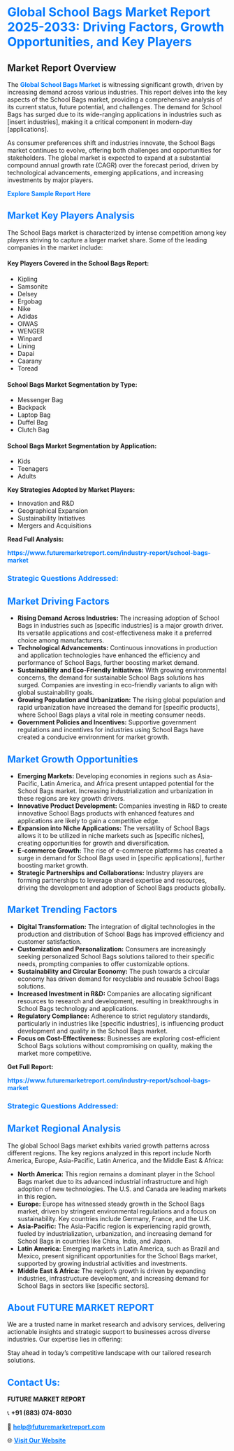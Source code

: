 <h1 style="color: #007BFF;">Global School Bags Market Report 2025-2033: Driving Factors, Growth Opportunities, and Key Players</h1>

<section id="overview">
<h2>Market Report Overview</h2>
<p>The <a href="https://www.futuremarketreport.com/industry-report/school-bags-market" style="color: #007BFF; text-decoration: none;"><strong>Global School Bags Market</strong></a> is witnessing significant growth, driven by increasing demand across various industries. This report delves into the key aspects of the School Bags market, providing a comprehensive analysis of its current status, future potential, and challenges. The demand for School Bags has surged due to its wide-ranging applications in industries such as [insert industries], making it a critical component in modern-day [applications].</p>
<p>As consumer preferences shift and industries innovate, the School Bags market continues to evolve, offering both challenges and opportunities for stakeholders. The global market is expected to expand at a substantial compound annual growth rate (CAGR) over the forecast period, driven by technological advancements, emerging applications, and increasing investments by major players.</p>
</section>

<section id="overview">
<p><a href="https://www.futuremarketreport.com/request-sample/reportId=59800" style="color: #007BFF; text-decoration: none;"><strong>Explore Sample Report Here</strong></a></p>
</section>

<section id="key-players">
<h2 style="color: #007BFF;">Market Key Players Analysis</h2>
<p>The School Bags market is characterized by intense competition among key players striving to capture a larger market share. Some of the leading companies in the market include:</p>
<h4>Key Players Covered in the School Bags Report:</h4>
<ul><li>Kipling</li><li>Samsonite</li><li>Delsey</li><li>Ergobag</li><li>Nike</li><li>Adidas</li><li>OIWAS</li><li>WENGER</li><li>Winpard</li><li>Lining</li><li>Dapai</li><li>Caarany</li><li>Toread</li></ul>
<h4>School Bags Market Segmentation by Type:</h4>
<ul><li>Messenger Bag</li><li>Backpack</li><li>Laptop Bag</li><li>Duffel Bag</li><li>Clutch Bag</li></ul>

<h4>School Bags Market Segmentation by Application:</h4>
<ul><li>Kids</li><li>Teenagers</li><li>Adults</li></ul>
<p><strong>Key Strategies Adopted by Market Players:</strong></p>
<ul>
<li>Innovation and R&D</li>
<li>Geographical Expansion</li>
<li>Sustainability Initiatives</li>
<li>Mergers and Acquisitions</li>
</ul>
</section>

<section>
<p><strong>Read Full Analysis: </strong></p><a href="https://www.futuremarketreport.com/industry-report/school-bags-market" style="color: #007BFF; text-decoration: none;"><strong>https://www.futuremarketreport.com/industry-report/school-bags-market</strong></a>
<h3 style="color: #007BFF;">Strategic Questions Addressed:</h3>
</section>

<section id="driving-factors">
<h2 style="color: #007BFF;">Market Driving Factors</h2>
<ul>
<li><strong>Rising Demand Across Industries:</strong> The increasing adoption of School Bags in industries such as [specific industries] is a major growth driver. Its versatile applications and cost-effectiveness make it a preferred choice among manufacturers.</li>
<li><strong>Technological Advancements:</strong> Continuous innovations in production and application technologies have enhanced the efficiency and performance of School Bags, further boosting market demand.</li>
<li><strong>Sustainability and Eco-Friendly Initiatives:</strong> With growing environmental concerns, the demand for sustainable School Bags solutions has surged. Companies are investing in eco-friendly variants to align with global sustainability goals.</li>
<li><strong>Growing Population and Urbanization:</strong> The rising global population and rapid urbanization have increased the demand for [specific products], where School Bags plays a vital role in meeting consumer needs.</li>
<li><strong>Government Policies and Incentives:</strong> Supportive government regulations and incentives for industries using School Bags have created a conducive environment for market growth.</li>
</ul>
</section>

<section id="growth-opportunities">
<h2 style="color: #007BFF;">Market Growth Opportunities</h2>
<ul>
<li><strong>Emerging Markets:</strong> Developing economies in regions such as Asia-Pacific, Latin America, and Africa present untapped potential for the School Bags market. Increasing industrialization and urbanization in these regions are key growth drivers.</li>
<li><strong>Innovative Product Development:</strong> Companies investing in R&D to create innovative School Bags products with enhanced features and applications are likely to gain a competitive edge.</li>
<li><strong>Expansion into Niche Applications:</strong> The versatility of School Bags allows it to be utilized in niche markets such as [specific niches], creating opportunities for growth and diversification.</li>
<li><strong>E-commerce Growth:</strong> The rise of e-commerce platforms has created a surge in demand for School Bags used in [specific applications], further boosting market growth.</li>
<li><strong>Strategic Partnerships and Collaborations:</strong> Industry players are forming partnerships to leverage shared expertise and resources, driving the development and adoption of School Bags products globally.</li>
</ul>
</section>

<section id="trending-factors">
<h2 style="color: #007BFF;">Market Trending Factors</h2>
<ul>
<li><strong>Digital Transformation:</strong> The integration of digital technologies in the production and distribution of School Bags has improved efficiency and customer satisfaction.</li>
<li><strong>Customization and Personalization:</strong> Consumers are increasingly seeking personalized School Bags solutions tailored to their specific needs, prompting companies to offer customizable options.</li>
<li><strong>Sustainability and Circular Economy:</strong> The push towards a circular economy has driven demand for recyclable and reusable School Bags solutions.</li>
<li><strong>Increased Investment in R&D:</strong> Companies are allocating significant resources to research and development, resulting in breakthroughs in School Bags technology and applications.</li>
<li><strong>Regulatory Compliance:</strong> Adherence to strict regulatory standards, particularly in industries like [specific industries], is influencing product development and quality in the School Bags market.</li>
<li><strong>Focus on Cost-Effectiveness:</strong> Businesses are exploring cost-efficient School Bags solutions without compromising on quality, making the market more competitive.</li>
</ul>
</section>

<section>
<p><strong>Get Full Report: </strong></p><a href="https://www.futuremarketreport.com/industry-report/school-bags-market" style="color: #007BFF; text-decoration: none;"><strong>https://www.futuremarketreport.com/industry-report/school-bags-market</strong></a>
<h3 style="color: #007BFF;">Strategic Questions Addressed:</h3>
</section>


<section id="regional-analysis">
<h2 style="color: #007BFF;">Market Regional Analysis</h2>
<p>The global School Bags market exhibits varied growth patterns across different regions. The key regions analyzed in this report include North America, Europe, Asia-Pacific, Latin America, and the Middle East & Africa:</p>
<ul>
<li><strong>North America:</strong> This region remains a dominant player in the School Bags market due to its advanced industrial infrastructure and high adoption of new technologies. The U.S. and Canada are leading markets in this region.</li>
<li><strong>Europe:</strong> Europe has witnessed steady growth in the School Bags market, driven by stringent environmental regulations and a focus on sustainability. Key countries include Germany, France, and the U.K.</li>
<li><strong>Asia-Pacific:</strong> The Asia-Pacific region is experiencing rapid growth, fueled by industrialization, urbanization, and increasing demand for School Bags in countries like China, India, and Japan.</li>
<li><strong>Latin America:</strong> Emerging markets in Latin America, such as Brazil and Mexico, present significant opportunities for the School Bags market, supported by growing industrial activities and investments.</li>
<li><strong>Middle East & Africa:</strong> The region’s growth is driven by expanding industries, infrastructure development, and increasing demand for School Bags in sectors like [specific sectors].</li>
</ul>
</section>

<footer>
<h2 style="color: #007BFF;">About FUTURE MARKET REPORT</h2>
<p>We are a trusted name in market research and advisory services, delivering actionable insights and strategic support to businesses across diverse industries. Our expertise lies in offering:</p>

<p>Stay ahead in today’s competitive landscape with our tailored research solutions.</p>

<h2 style="color: #007BFF;">Contact Us:</h2>
<p><strong>FUTURE MARKET REPORT</strong></p>
<p>📞 <strong>+91 (883) 074-8030</strong></p>
<p>📧 <strong><a href="mailto:help@futuremarketreport.com" style="color: #007BFF;">help@futuremarketreport.com</a></strong></p>
<p>🌐 <strong><a href="https://www.futuremarketreport.com/" style="color: #007BFF;">Visit Our Website</a></strong></p>
</footer>